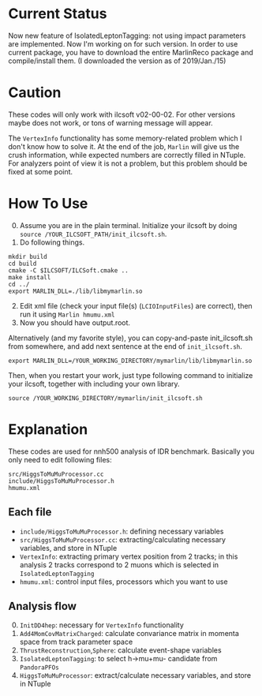 # Current Status
Now new feature of IsolatedLeptonTagging: not using impact parameters are implemented.
Now I'm working on for such version.
In order to use current package, you have to download the entire MarlinReco package and compile/install them.
(I downloaded the version as of 2019/Jan./15)

# Caution
These codes will only work with ilcsoft v02-00-02.
For other versions maybe does not work, or tons of warning message will appear.

The `VertexInfo` functionality has some memory-related problem which I don't know how to solve it.
At the end of the job, `Marlin` will give us the crush information, while expected numbers are correctly filled in NTuple.
For analyzers point of view it is not a problem, but this problem should be fixed at some point.


# How To Use
0. Assume you are in the plain terminal. Initialize your ilcsoft by doing `source /YOUR_ILCSOFT_PATH/init_ilcsoft.sh`.
1. Do following things.  
```
mkdir build
cd build  
cmake -C $ILCSOFT/ILCSoft.cmake ..  
make install  
cd ../  
export MARLIN_DLL=./lib/libmymarlin.so
```  
2. Edit xml file (check your input file(s) (`LCIOInputFiles`) are correct), then run it using `Marlin hmumu.xml`
3. Now you should have output.root.

Alternatively (and my favorite style), you can copy-and-paste init_ilcsoft.sh from somewhere, and add next sentence at the end of `init_ilcsoft.sh`.  
```
export MARLIN_DLL=/YOUR_WORKING_DIRECTORY/mymarlin/lib/libmymarlin.so
```
Then, when you restart your work, just type following command to initialize your ilcsoft, together with including your own library.
```
source /YOUR_WORKING_DIRECTORY/mymarlin/init_ilcsoft.sh
```

# Explanation
These codes are used for nnh500 analysis of IDR benchmark.
Basically you only need to edit following files:
```
src/HiggsToMuMuProcessor.cc  
include/HiggsToMuMuProcessor.h  
hmumu.xml
```

## Each file
- `include/HiggsToMuMuProcessor.h`: defining necessary variables
- `src/HiggsToMuMuProcessor.cc`: extracting/calculating necessary variables, and store in NTuple
- `VertexInfo`: extracting primary vertex position from 2 tracks; in this analysis 2 tracks correspond to 2 muons which is selected in `IsolatedLeptonTagging`
- `hmumu.xml`: control input files, processors which you want to use

## Analysis flow
0. `InitDD4hep`: necessary for `VertexInfo` functionality
1. `Add4MomCovMatrixCharged`: calculate convariance matrix in momenta space from track parameter space
2. `ThrustReconstruction`,`Sphere`: calculate event-shape variables
3. `IsolatedLeptonTagging`: to select h->mu+mu- candidate from `PandoraPFOs`
4. `HiggsToMuMuProcessor`: extract/calculate necessary variables, and store in NTuple
